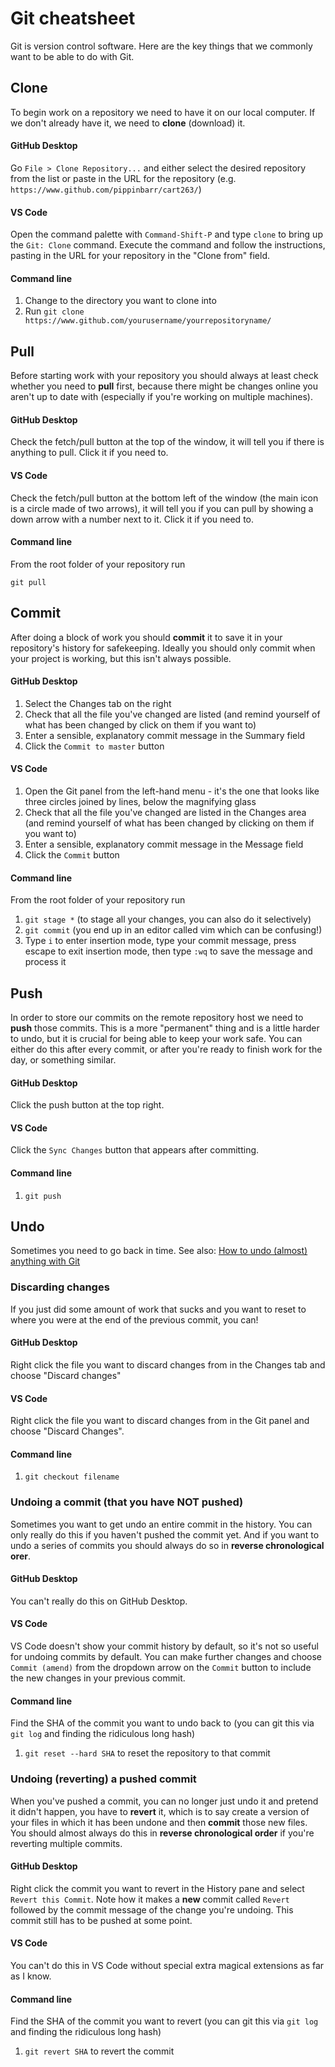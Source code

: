 # Git cheatsheet

Git is version control software. Here are the key things that we commonly want to be able to do with Git.

## Clone

To begin work on a repository we need to have it on our local computer. If we don't already have it, we need to __clone__ (download) it.

#### GitHub Desktop

Go `File > Clone Repository...` and either select the desired repository from the list or paste in the URL for the repository (e.g. `https://www.github.com/pippinbarr/cart263/`)

#### VS Code

Open the command palette with `Command-Shift-P` and type `clone` to bring up the `Git: Clone` command. Execute the command and follow the instructions, pasting in the URL for your repository in the "Clone from" field.

#### Command line

1. Change to the directory you want to clone into
2. Run `git clone https://www.github.com/yourusername/yourrepositoryname/`

## Pull

Before starting work with your repository you should always at least check whether you need to __pull__ first, because there might be changes online you aren't up to date with (especially if you're working on multiple machines).

#### GitHub Desktop

Check the fetch/pull button at the top of the window, it will tell you if there is anything to pull. Click it if you need to.

#### VS Code

Check the fetch/pull button at the bottom left of the window (the main icon is a circle made of two arrows), it will tell you if you can pull by showing a down arrow with a number next to it. Click it if you need to.

#### Command line

From the root folder of your repository run

`git pull`

## Commit

After doing a block of work you should __commit__ it to save it in your repository's history for safekeeping. Ideally you should only commit when your project is working, but this isn't always possible.

#### GitHub Desktop

1. Select the Changes tab on the right
2. Check that all the file you've changed are listed (and remind yourself of what has been changed by click on them if you want to)
3. Enter a sensible, explanatory commit message in the Summary field
4. Click the `Commit to master` button

#### VS Code

1. Open the Git panel from the left-hand menu - it's the one that looks like three circles joined by lines, below the magnifying glass
2. Check that all the file you've changed are listed in the Changes area (and remind yourself of what has been changed by clicking on them if you want to)
3. Enter a sensible, explanatory commit message in the Message field
4. Click the `Commit` button

#### Command line

From the root folder of your repository run

1. `git stage *` (to stage all your changes, you can also do it selectively)
2. `git commit` (you end up in an editor called vim which can be confusing!)
3. Type `i` to enter insertion mode, type your commit message, press escape to exit insertion mode, then type `:wq` to save the message and process it

## Push

In order to store our commits on the remote repository host we need to __push__ those commits. This is a more "permanent" thing and is a little harder to undo, but it is crucial for being able to keep your work safe. You can either do this after every commit, or after you're ready to finish work for the day, or something similar.

#### GitHub Desktop

Click the push button at the top right.

#### VS Code

Click the `Sync Changes` button that appears after committing.

#### Command line

1. `git push`

## Undo

Sometimes you need to go back in time. See also: [How to undo (almost) anything with Git](https://github.blog/2015-06-08-how-to-undo-almost-anything-with-git/)

### Discarding changes

If you just did some amount of work that sucks and you want to reset to where you were at the end of the previous commit, you can!

#### GitHub Desktop

Right click the file you want to discard changes from in the Changes tab and choose "Discard changes"

#### VS Code

Right click the file you want to discard changes from in the Git panel and choose "Discard Changes".

#### Command line

1. `git checkout filename`

### Undoing a commit (that you have NOT pushed)

Sometimes you want to get undo an entire commit in the history. You can only really do this if you haven't pushed the commit yet. And if you want to undo a series of commits you should always do so in __reverse chronological orer__.

#### GitHub Desktop

You can't really do this on GitHub Desktop.

#### VS Code

VS Code doesn't show your commit history by default, so it's not so useful for undoing commits by default. You can make further changes and choose `Commit (amend)` from the dropdown arrow on the `Commit` button to include the new changes in your previous commit.

#### Command line

Find the SHA of the commit you want to undo back to (you can git this via `git log` and finding the ridiculous long hash)

1. `git reset --hard SHA` to reset the repository to that commit

### Undoing (reverting) a pushed commit

When you've pushed a commit, you can no longer just undo it and pretend it didn't happen, you have to __revert__ it, which is to say create a version of your files in which it has been undone and then __commit__ those new files. You should almost always do this in __reverse chronological order__ if you're reverting multiple commits.

#### GitHub Desktop

Right click the commit you want to revert in the History pane and select `Revert this Commit`. Note how it makes a __new__ commit called `Revert` followed by the commit message of the change you're undoing. This commit still has to be pushed at some point.

#### VS Code

You can't do this in VS Code without special extra magical extensions as far as I know.

#### Command line

Find the SHA of the commit you want to revert (you can git this via `git log` and finding the ridiculous long hash)

1. `git revert SHA` to revert the commit
